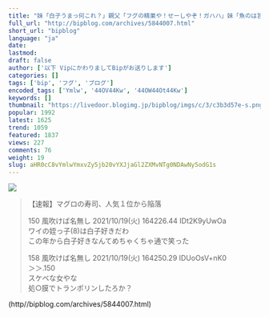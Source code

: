 ```yaml
---
title: "妹「白子うまっ何これ？」親父「フグの精巣や！せーしやぞ！ガハハ」妹「魚のは旨いんや〜」 "
full_url: "http://bipblog.com/archives/5844007.html"
short_url: "bipblog"
language: "ja"
date: 
lastmod: 
draft: false
author: ['以下 VipにかわりましてBipがお送りします']
categories: []
tags: ['bip', 'フグ', 'ブログ']
encoded_tags: ['Ymlw', '44OV44Kw', '44OW44Ot44Kw']
keywords: []
thumbnail: "https://livedoor.blogimg.jp/bipblog/imgs/c/3/c3b3d57e-s.png"
popular: 1992
latest: 1625
trend: 1059
featured: 1837
views: 227
comments: 76
weight: 19
slug: aHR0cC8vYmlwYmxvZy5jb20vYXJjaGl2ZXMvNTg0NDAwNy5odG1s
---
```


![](https://livedoor.blogimg.jp/bipblog/imgs/c/3/c3b3d57e-s.png)

<blockquote><p class='ent_body_p ent_kyocho '> 【速報】マグロの寿司、人気１位から陥落</p> <p class='ent_body_p ent_kyocho'>150 風吹けば名無し 2021/10/19(火) 164226.44 IDt2K9yUwOa<br> ワイの姪っ子(8)は白子好きだわ<br> この年から白子好きなんてめちゃくちゃ通で笑った</p> <p class='ent_body_p ent_kyocho'>158 風吹けば名無し 2021/10/19(火) 164250.29 IDUoOsV+nK0<br> ＞＞.150<br> スケベな女やな<br> 処○膜でトランポリンしたろか？ </p></blockquote>

(http//bipblog.com/archives/5844007.html)
